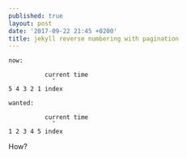 ```yaml
---
published: true
layout: post
date: '2017-09-22 21:45 +0200'
title: jekyll reverse numbering with pagination
---
```

    now:

              current time
                ˇ
    5 4 3 2 1 index

    wanted:

              current time
                ˇ
    1 2 3 4 5 index

How?
